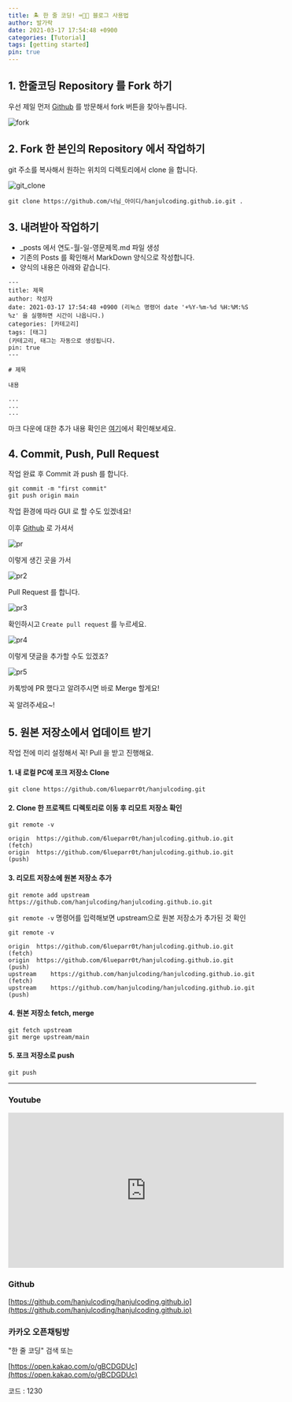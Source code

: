 ```yaml
---
title: 🏝 한 줄 코딩! ⌨🔨😆 블로그 사용법
author: 발가락
date: 2021-03-17 17:54:48 +0900
categories: [Tutorial]
tags: [getting started]
pin: true
---
```


## 1. 한줄코딩 Repository 를 Fork 하기

우선 제일 먼저 [Github][github] 를 방문해서 fork 버튼을 찾아누릅니다.

![fork](/assets/img/20210217/fork.png)

## 2. Fork 한 본인의 Repository 에서 작업하기

git 주소를 복사해서 원하는 위치의 디렉토리에서 clone 을 합니다.

![git_clone](/assets/img/20210217/git_clone.png)

```console
git clone https://github.com/너님_아이디/hanjulcoding.github.io.git .
```

## 3. 내려받아 작업하기

- _posts 에서 연도-월-일-영문제목.md 파일 생성
- 기존의 Posts 를 확인해서 MarkDown 양식으로 작성합니다.
- 양식의 내용은 아래와 같습니다.

```console
---
title: 제목
author: 작성자
date: 2021-03-17 17:54:48 +0900 (리눅스 명령어 date '+%Y-%m-%d %H:%M:%S %z' 을 실행하면 시간이 나옵니다.)
categories: [카테고리]
tags: [태그]
(카테고리, 태그는 자동으로 생성됩니다.
pin: true
---

# 제목

내용

...
...
...

```

마크 다운에 대한 추가 내용 확인은 [여기](https://gist.github.com/ihoneymon/652be052a0727ad59601)에서 확인해보세요.

## 4. Commit, Push, Pull Request

작업 완료 후 Commit 과 push 를 합니다.
```console
git commit -m "first commit"
git push origin main
```

작업 환경에 따라 GUI 로 할 수도 있겠네요!

이후 [Github](https://github.com) 로 가셔서

![pr](/assets/img/20210217/pr.png)

이렇게 생긴 곳을 가서

![pr2](/assets/img/20210217/pr2.png)

Pull Request 를 합니다.

![pr3](/assets/img/20210217/pr3.png)

확인하시고 `Create pull request` 를 누르세요.

![pr4](/assets/img/20210217/pr4.png)

이렇게 댓글을 추가할 수도 있겠죠?

![pr5](/assets/img/20210217/pr5.png)

카톡방에 PR 했다고 알려주시면 바로 Merge 할게요!

꼭 알려주세요~!


## 5. 원본 저장소에서 업데이트 받기

작업 전에 미리 설정해서 꼭! Pull 을 받고 진행해요.


#### 1. 내 로컬 PC에 포크 저장소 Clone

```console
git clone https://github.com/6lueparr0t/hanjulcoding.git
```
#### 2. Clone 한 프로젝트 디렉토리로 이동 후 리모트 저장소 확인

```console
git remote -v

origin	https://github.com/6lueparr0t/hanjulcoding.github.io.git (fetch)
origin	https://github.com/6lueparr0t/hanjulcoding.github.io.git (push)
```

#### 3. 리모트 저장소에 원본 저장소 추가

```console
git remote add upstream https://github.com/hanjulcoding/hanjulcoding.github.io.git
```

`git remote -v` 명령어를 입력해보면 upstream으로 원본 저장소가 추가된 것 확인

```console
git remote -v

origin	https://github.com/6lueparr0t/hanjulcoding.github.io.git (fetch)
origin	https://github.com/6lueparr0t/hanjulcoding.github.io.git (push)
upstream	https://github.com/hanjulcoding/hanjulcoding.github.io.git (fetch)
upstream	https://github.com/hanjulcoding/hanjulcoding.github.io.git (push)
```

#### 4. 원본 저장소 fetch, merge

```console
git fetch upstream
git merge upstream/main
```

#### 5. 포크 저장소로 push

```console
git push
```


- - -

### Youtube
<iframe width="560" height="315" src="https://www.youtube.com/embed/5huAvcd1DPU" title="YouTube video player" frameborder="0" allow="accelerometer; autoplay; clipboard-write; encrypted-media; gyroscope; picture-in-picture" allowfullscreen></iframe>

### Github
[https://github.com/hanjulcoding/hanjulcoding.github.io](https://github.com/hanjulcoding/hanjulcoding.github.io)

### 카카오 오픈채팅방
"한 줄 코딩" 검색 또는

[https://open.kakao.com/o/gBCDGDUc](https://open.kakao.com/o/gBCDGDUc)

코드 : 1230

[youtube]: https://www.youtube.com/channel/UCyfUmIe1NMBCEzsO2iXBzBQ
[github]: https://github.com/hanjulcoding/hanjulcoding.github.io
[kakao]: https://open.kakao.com/o/gBCDGDUc
